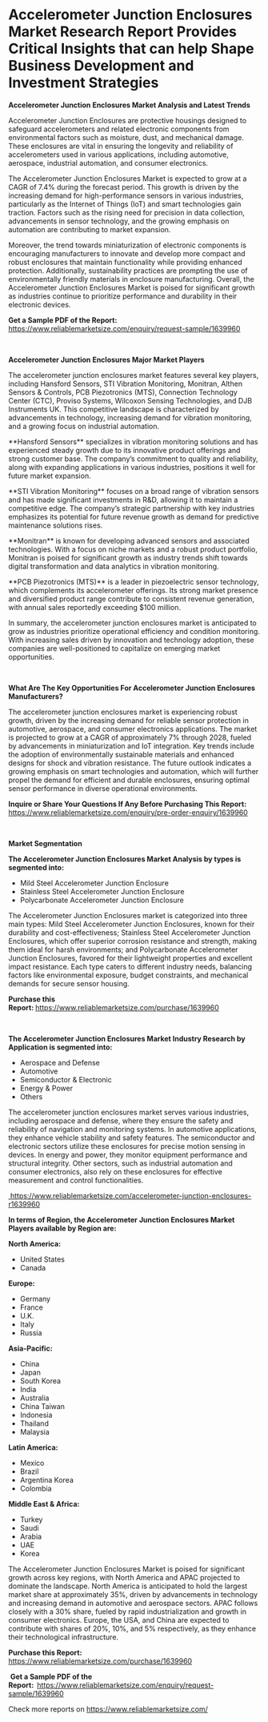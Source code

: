<p><h1>Accelerometer Junction Enclosures Market Research Report Provides Critical Insights that can help Shape Business Development and Investment Strategies</h1></p><p><strong>Accelerometer Junction Enclosures Market Analysis and Latest Trends</strong></p>
<p><p>Accelerometer Junction Enclosures are protective housings designed to safeguard accelerometers and related electronic components from environmental factors such as moisture, dust, and mechanical damage. These enclosures are vital in ensuring the longevity and reliability of accelerometers used in various applications, including automotive, aerospace, industrial automation, and consumer electronics.</p><p>The Accelerometer Junction Enclosures Market is expected to grow at a CAGR of 7.4% during the forecast period. This growth is driven by the increasing demand for high-performance sensors in various industries, particularly as the Internet of Things (IoT) and smart technologies gain traction. Factors such as the rising need for precision in data collection, advancements in sensor technology, and the growing emphasis on automation are contributing to market expansion.</p><p>Moreover, the trend towards miniaturization of electronic components is encouraging manufacturers to innovate and develop more compact and robust enclosures that maintain functionality while providing enhanced protection. Additionally, sustainability practices are prompting the use of environmentally friendly materials in enclosure manufacturing. Overall, the Accelerometer Junction Enclosures Market is poised for significant growth as industries continue to prioritize performance and durability in their electronic devices.</p></p>
<p><strong>Get a Sample PDF of the Report:&nbsp;</strong> <a href="https://www.reliablemarketsize.com/enquiry/request-sample/1639960?utm_campaign=2665&utm_medium=2&utm_source=Github&utm_content=ia&utm_term=27022025&utm_id=accelerometer-junction-enclosures">https://www.reliablemarketsize.com/enquiry/request-sample/1639960</a></p>
<p>&nbsp;</p>
<p><strong>Accelerometer Junction Enclosures Major Market Players</strong></p>
<p><p>The accelerometer junction enclosures market features several key players, including Hansford Sensors, STI Vibration Monitoring, Monitran, Althen Sensors & Controls, PCB Piezotronics (MTS), Connection Technology Center (CTC), Proviso Systems, Wilcoxon Sensing Technologies, and DJB Instruments UK. This competitive landscape is characterized by advancements in technology, increasing demand for vibration monitoring, and a growing focus on industrial automation.</p><p>**Hansford Sensors** specializes in vibration monitoring solutions and has experienced steady growth due to its innovative product offerings and strong customer base. The company’s commitment to quality and reliability, along with expanding applications in various industries, positions it well for future market expansion.</p><p>**STI Vibration Monitoring** focuses on a broad range of vibration sensors and has made significant investments in R&D, allowing it to maintain a competitive edge. The company’s strategic partnership with key industries emphasizes its potential for future revenue growth as demand for predictive maintenance solutions rises.</p><p>**Monitran** is known for developing advanced sensors and associated technologies. With a focus on niche markets and a robust product portfolio, Monitran is poised for significant growth as industry trends shift towards digital transformation and data analytics in vibration monitoring.</p><p>**PCB Piezotronics (MTS)** is a leader in piezoelectric sensor technology, which complements its accelerometer offerings. Its strong market presence and diversified product range contribute to consistent revenue generation, with annual sales reportedly exceeding $100 million.</p><p>In summary, the accelerometer junction enclosures market is anticipated to grow as industries prioritize operational efficiency and condition monitoring. With increasing sales driven by innovation and technology adoption, these companies are well-positioned to capitalize on emerging market opportunities.</p></p>
<p>&nbsp;</p>
<p><strong>What Are The Key Opportunities For Accelerometer Junction Enclosures Manufacturers?</strong></p>
<p><p>The accelerometer junction enclosures market is experiencing robust growth, driven by the increasing demand for reliable sensor protection in automotive, aerospace, and consumer electronics applications. The market is projected to grow at a CAGR of approximately 7% through 2028, fueled by advancements in miniaturization and IoT integration. Key trends include the adoption of environmentally sustainable materials and enhanced designs for shock and vibration resistance. The future outlook indicates a growing emphasis on smart technologies and automation, which will further propel the demand for efficient and durable enclosures, ensuring optimal sensor performance in diverse operational environments.</p></p>
<p><strong>Inquire or Share Your Questions If Any Before Purchasing This Report:</strong> <a href="https://www.reliablemarketsize.com/enquiry/pre-order-enquiry/1639960?utm_campaign=2665&utm_medium=2&utm_source=Github&utm_content=ia&utm_term=27022025&utm_id=accelerometer-junction-enclosures">https://www.reliablemarketsize.com/enquiry/pre-order-enquiry/1639960</a></p>
<p>&nbsp;</p>
<p><strong>Market Segmentation</strong></p>
<p><strong>The Accelerometer Junction Enclosures Market Analysis by types is segmented into:</strong></p>
<p><ul><li>Mild Steel Accelerometer Junction Enclosure</li><li>Stainless Steel Accelerometer Junction Enclosure</li><li>Polycarbonate Accelerometer Junction Enclosure</li></ul></p>
<p><p>The Accelerometer Junction Enclosures market is categorized into three main types: Mild Steel Accelerometer Junction Enclosures, known for their durability and cost-effectiveness; Stainless Steel Accelerometer Junction Enclosures, which offer superior corrosion resistance and strength, making them ideal for harsh environments; and Polycarbonate Accelerometer Junction Enclosures, favored for their lightweight properties and excellent impact resistance. Each type caters to different industry needs, balancing factors like environmental exposure, budget constraints, and mechanical demands for secure sensor housing.</p></p>
<p><strong>Purchase this Report:&nbsp;</strong><a href="https://www.reliablemarketsize.com/purchase/1639960?utm_campaign=2665&utm_medium=2&utm_source=Github&utm_content=ia&utm_term=27022025&utm_id=accelerometer-junction-enclosures">https://www.reliablemarketsize.com/purchase/1639960</a></p>
<p>&nbsp;</p>
<p><strong>The Accelerometer Junction Enclosures Market Industry Research by Application is segmented into:</strong></p>
<p><ul><li>Aerospace and Defense</li><li>Automotive</li><li>Semiconductor & Electronic</li><li>Energy & Power</li><li>Others</li></ul></p>
<p><p>The accelerometer junction enclosures market serves various industries, including aerospace and defense, where they ensure the safety and reliability of navigation and monitoring systems. In automotive applications, they enhance vehicle stability and safety features. The semiconductor and electronic sectors utilize these enclosures for precise motion sensing in devices. In energy and power, they monitor equipment performance and structural integrity. Other sectors, such as industrial automation and consumer electronics, also rely on these enclosures for effective measurement and control functionalities.</p></p>
<p><a href="https://www.reliablemarketsize.com/accelerometer-junction-enclosures-r1639960?utm_campaign=2665&utm_medium=2&utm_source=Github&utm_content=ia&utm_term=27022025&utm_id=accelerometer-junction-enclosures">&nbsp;https://www.reliablemarketsize.com/accelerometer-junction-enclosures-r1639960</a></p>
<p><strong>In terms of Region, the Accelerometer Junction Enclosures Market Players available by Region are:</strong></p>
<p>
    <p> <strong> North America: </strong>
        <ul>
            <li>United States</li>
            <li>Canada</li>
        </ul>
        </p> 
    <p> <strong> Europe: </strong>
        <ul>
            <li>Germany</li>
            <li>France</li>
            <li>U.K.</li>
            <li>Italy</li>
            <li>Russia</li>
        </ul>
        </p> 
    <p> <strong> Asia-Pacific: </strong>
        <ul>
            <li>China</li>
            <li>Japan</li>
            <li>South Korea</li>
            <li>India</li>
            <li>Australia</li>
            <li>China Taiwan</li>
            <li>Indonesia</li>
            <li>Thailand</li>
            <li>Malaysia</li>
        </ul>
        </p> 
    <p> <strong> Latin America: </strong>
        <ul>
            <li>Mexico</li>
            <li>Brazil</li>
            <li>Argentina Korea</li>
            <li>Colombia</li>
        </ul>
        </p> 
    <p> <strong> Middle East & Africa: </strong>
        <ul>
            <li>Turkey</li>
            <li>Saudi</li>
            <li>Arabia</li>
            <li>UAE</li>
            <li>Korea</li>
        </ul>
    </p>
    </p>
<p><p>The Accelerometer Junction Enclosures Market is poised for significant growth across key regions, with North America and APAC projected to dominate the landscape. North America is anticipated to hold the largest market share at approximately 35%, driven by advancements in technology and increasing demand in automotive and aerospace sectors. APAC follows closely with a 30% share, fueled by rapid industrialization and growth in consumer electronics. Europe, the USA, and China are expected to contribute with shares of 20%, 10%, and 5% respectively, as they enhance their technological infrastructure.</p></p>
<p><strong>Purchase this Report: </strong><a href="https://www.reliablemarketsize.com/purchase/1639960?utm_campaign=2665&utm_medium=2&utm_source=Github&utm_content=ia&utm_term=27022025&utm_id=accelerometer-junction-enclosures">https://www.reliablemarketsize.com/purchase/1639960</a></p>
<p>&nbsp;<strong>Get a Sample PDF of the Report:&nbsp;&nbsp;</strong><a href="https://www.reliablemarketsize.com/enquiry/request-sample/1639960?utm_campaign=2665&utm_medium=2&utm_source=Github&utm_content=ia&utm_term=27022025&utm_id=accelerometer-junction-enclosures">https://www.reliablemarketsize.com/enquiry/request-sample/1639960</a></p>
<p><strong></strong></p>
<p>Check more reports on <a href="https://www.reliablemarketsize.com/?utm_campaign=2665&utm_medium=2&utm_source=Github&utm_content=ia&utm_term=27022025&utm_id=accelerometer-junction-enclosures">https://www.reliablemarketsize.com/</a></p>